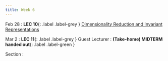 ```yaml
---
title: Week 6
---
```


Feb 28
: **LEC 10**{: .label .label-grey } [Dimensionality Reduction and Invariant Representations](#)


Mar 2
:  **LEC 11**{: .label .label-grey } Guest Lecturer
:  **(Take-home) MIDTERM handed out**{: .label .label-green } 

Section
:
